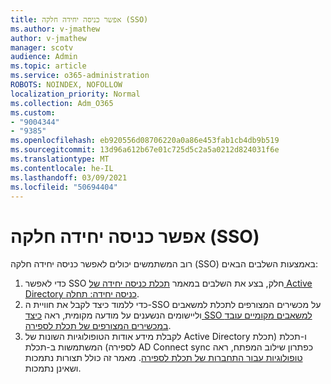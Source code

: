```yaml
---
title: אפשר כניסה יחידה חלקה (SSO)
ms.author: v-jmathew
author: v-jmathew
manager: scotv
audience: Admin
ms.topic: article
ms.service: o365-administration
ROBOTS: NOINDEX, NOFOLLOW
localization_priority: Normal
ms.collection: Adm_O365
ms.custom:
- "9004344"
- "9385"
ms.openlocfilehash: eb920556d08706220a0a86e453fab1cb4db9b519
ms.sourcegitcommit: 13d96a612b67e01c725d5c2a5a0212d824031f6e
ms.translationtype: MT
ms.contentlocale: he-IL
ms.lasthandoff: 03/09/2021
ms.locfileid: "50694404"
---
```

# <a name="enable-seamless-single-sign-on-sso"></a>אפשר כניסה יחידה חלקה (SSO)

רוב המשתמשים יכולים לאפשר כניסה יחידה חלקה (SSO) באמצעות השלבים הבאים:

1. כדי לאפשר SSO חלק, בצע את השלבים במאמר [תכלת כניסה יחידה של Active Directory כניסה יחידה: תחלה](https://docs.microsoft.com/azure/active-directory/hybrid/how-to-connect-sso-quick-start).
2. כדי ללמוד כיצד לקבל את חוויית ה-SSO על מכשירים המצורפים לתכלת למשאבים וליישומים הנשענים על מודעה מקומית, ראה [כיצד SSO למשאבים מקומיים עובד במכשירים המצורפים של תכלת לספירה](https://docs.microsoft.com/azure/active-directory/devices/azuread-join-sso).
3. לקבלת מידע אודות הטופולוגיות השונות של Active Directory ו-תכלת (תכלת לספירה) המשתמשות ב-תכלת AD Connect sync כפתרון שילוב המפתח, ראה [טופולוגיות עבור התחברות של תכלת לספירה](https://docs.microsoft.com/azure/active-directory/hybrid/plan-connect-topologies). מאמר זה כולל תצורות נתמכות ושאינן נתמכות.
